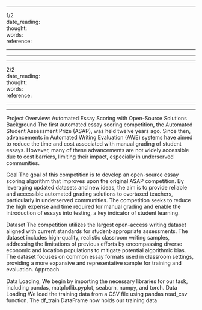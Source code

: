 <hr>
1/2
<br>
date_reading:
<br>
thought:
<br>
words:
<br>
reference:<hr>
<hr>





<hr>
2/2
<br>
date_reading:
<br>
thought:
<br>
words:
<br>
reference:<hr>
<hr>

Project Overview:
Automated Essay Scoring with Open-Source Solutions Background The first automated essay scoring competition, the Automated Student Assessment Prize (ASAP), was held twelve years ago. Since then, advancements in Automated Writing Evaluation (AWE) systems have aimed to reduce the time and cost associated with manual grading of student essays. However, many of these advancements are not widely accessible due to cost barriers, limiting their impact, especially in underserved communities.

Goal The goal of this competition
is to develop an open-source essay scoring algorithm that improves upon the original ASAP competition. By leveraging updated datasets and new ideas, the aim is to provide reliable and accessible automated grading solutions to overtaxed teachers, particularly in underserved communities. The competition seeks to reduce the high expense and time required for manual grading and enable the introduction of essays into testing, a key indicator of student learning.

Dataset
The competition utilizes the largest open-access writing dataset aligned with current standards for student-appropriate assessments. The dataset includes high-quality, realistic classroom writing samples, addressing the limitations of previous efforts by encompassing diverse economic and location populations to mitigate potential algorithmic bias. The dataset focuses on common essay formats used in classroom settings, providing a more expansive and representative sample for training and evaluation. Approach

Data Loading,
We begin by importing the necessary libraries for our task, including pandas, matplotlib.pyplot, seaborn, numpy, and torch. Data Loading We load the training data from a CSV file using pandas read_csv function. The df_train DataFrame now holds our training data